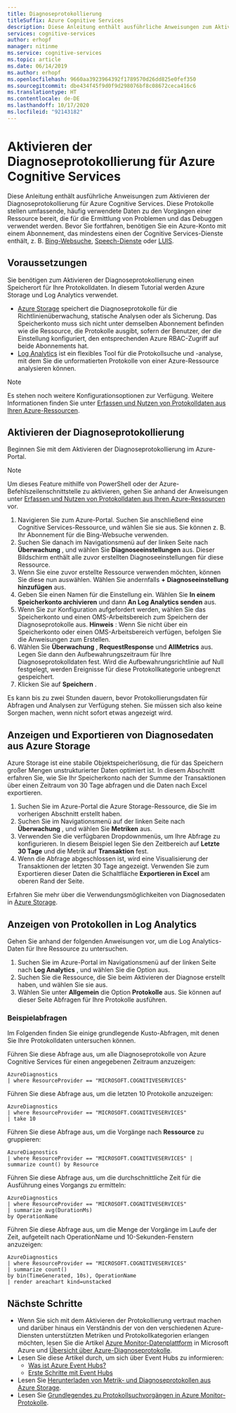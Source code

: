 ```yaml
---
title: Diagnoseprotokollierung
titleSuffix: Azure Cognitive Services
description: Diese Anleitung enthält ausführliche Anweisungen zum Aktivieren der Diagnoseprotokollierung für Azure Cognitive Services. Diese Protokolle stellen umfassende, häufig verwendete Daten zu den Vorgängen einer Ressource bereit, die für die Ermittlung von Problemen und das Debuggen verwendet werden.
services: cognitive-services
author: erhopf
manager: nitinme
ms.service: cognitive-services
ms.topic: article
ms.date: 06/14/2019
ms.author: erhopf
ms.openlocfilehash: 9660aa3923964392f1789570d26dd825e0fef350
ms.sourcegitcommit: dbe434f45f9d0f9d298076bf8c08672ceca416c6
ms.translationtype: HT
ms.contentlocale: de-DE
ms.lasthandoff: 10/17/2020
ms.locfileid: "92143182"
---
```

# <a name="enable-diagnostic-logging-for-azure-cognitive-services"></a>Aktivieren der Diagnoseprotokollierung für Azure Cognitive Services

Diese Anleitung enthält ausführliche Anweisungen zum Aktivieren der Diagnoseprotokollierung für Azure Cognitive Services. Diese Protokolle stellen umfassende, häufig verwendete Daten zu den Vorgängen einer Ressource bereit, die für die Ermittlung von Problemen und das Debuggen verwendet werden. Bevor Sie fortfahren, benötigen Sie ein Azure-Konto mit einem Abonnement, das mindestens einen der Cognitive Services-Dienste enthält, z. B. [Bing-Websuche](https://docs.microsoft.com/azure/cognitive-services/bing-web-search/overview), [Speech-Dienste](https://docs.microsoft.com/azure/cognitive-services/speech-service/overview) oder [LUIS](https://docs.microsoft.com/azure/cognitive-services/luis/what-is-luis).

## <a name="prerequisites"></a>Voraussetzungen

Sie benötigen zum Aktivieren der Diagnoseprotokollierung einen Speicherort für Ihre Protokolldaten. In diesem Tutorial werden Azure Storage und Log Analytics verwendet.

* [Azure Storage](https://docs.microsoft.com/azure/monitoring-and-diagnostics/monitoring-archive-diagnostic-logs) speichert die Diagnoseprotokolle für die Richtlinienüberwachung, statische Analysen oder als Sicherung. Das Speicherkonto muss sich nicht unter demselben Abonnement befinden wie die Ressource, die Protokolle ausgibt, sofern der Benutzer, der die Einstellung konfiguriert, den entsprechenden Azure RBAC-Zugriff auf beide Abonnements hat.
* [Log Analytics](https://docs.microsoft.com/azure/monitoring-and-diagnostics/monitor-stream-diagnostic-logs-log-analytics) ist ein flexibles Tool für die Protokollsuche und -analyse, mit dem Sie die unformatierten Protokolle von einer Azure-Ressource analysieren können.

> [!NOTE]
> Es stehen noch weitere Konfigurationsoptionen zur Verfügung. Weitere Informationen finden Sie unter [Erfassen und Nutzen von Protokolldaten aus Ihren Azure-Ressourcen](https://docs.microsoft.com/azure/azure-monitor/platform/diagnostic-logs-overview).

## <a name="enable-diagnostic-log-collection"></a>Aktivieren der Diagnoseprotokollierung  

Beginnen Sie mit dem Aktivieren der Diagnoseprotokollierung im Azure-Portal.

> [!NOTE]
> Um dieses Feature mithilfe von PowerShell oder der Azure-Befehlszeilenschnittstelle zu aktivieren, gehen Sie anhand der Anweisungen unter [Erfassen und Nutzen von Protokolldaten aus Ihren Azure-Ressourcen](https://docs.microsoft.com/azure/azure-monitor/platform/diagnostic-logs-overview) vor.

1. Navigieren Sie zum Azure-Portal. Suchen Sie anschließend eine Cognitive Services-Ressource, und wählen Sie sie aus. Sie können z. B. Ihr Abonnement für die Bing-Websuche verwenden.   
2. Suchen Sie danach im Navigationsmenü auf der linken Seite nach **Überwachung** , und wählen Sie **Diagnoseeinstellungen** aus. Dieser Bildschirm enthält alle zuvor erstellten Diagnoseeinstellungen für diese Ressource.
3. Wenn Sie eine zuvor erstellte Ressource verwenden möchten, können Sie diese nun auswählen. Wählen Sie andernfalls **+ Diagnoseeinstellung hinzufügen** aus.
4. Geben Sie einen Namen für die Einstellung ein. Wählen Sie **In einem Speicherkonto archivieren** und dann **An Log Analytics senden** aus.
5. Wenn Sie zur Konfiguration aufgefordert werden, wählen Sie das Speicherkonto und einen OMS-Arbeitsbereich zum Speichern der Diagnoseprotokolle aus. **Hinweis** : Wenn Sie nicht über ein Speicherkonto oder einen OMS-Arbeitsbereich verfügen, befolgen Sie die Anweisungen zum Erstellen.
6. Wählen Sie **Überwachung** , **RequestResponse** und **AllMetrics** aus. Legen Sie dann den Aufbewahrungszeitraum für Ihre Diagnoseprotokolldaten fest. Wird die Aufbewahrungsrichtlinie auf Null festgelegt, werden Ereignisse für diese Protokollkategorie unbegrenzt gespeichert.
7. Klicken Sie auf **Speichern** .

Es kann bis zu zwei Stunden dauern, bevor Protokollierungsdaten für Abfragen und Analysen zur Verfügung stehen. Sie müssen sich also keine Sorgen machen, wenn nicht sofort etwas angezeigt wird.

## <a name="view-and-export-diagnostic-data-from-azure-storage"></a>Anzeigen und Exportieren von Diagnosedaten aus Azure Storage

Azure Storage ist eine stabile Objektspeicherlösung, die für das Speichern großer Mengen unstrukturierter Daten optimiert ist. In diesem Abschnitt erfahren Sie, wie Sie Ihr Speicherkonto nach der Summe der Transaktionen über einen Zeitraum von 30 Tage abfragen und die Daten nach Excel exportieren.

1. Suchen Sie im Azure-Portal die Azure Storage-Ressource, die Sie im vorherigen Abschnitt erstellt haben.
2. Suchen Sie im Navigationsmenü auf der linken Seite nach **Überwachung** , und wählen Sie **Metriken** aus.
3. Verwenden Sie die verfügbaren Dropdownmenüs, um Ihre Abfrage zu konfigurieren. In diesem Beispiel legen Sie den Zeitbereich auf **Letzte 30 Tage** und die Metrik auf **Transaktion** fest.
4. Wenn die Abfrage abgeschlossen ist, wird eine Visualisierung der Transaktionen der letzten 30 Tage angezeigt. Verwenden Sie zum Exportieren dieser Daten die Schaltfläche **Exportieren in Excel** am oberen Rand der Seite.

Erfahren Sie mehr über die Verwendungsmöglichkeiten von Diagnosedaten in [Azure Storage](https://docs.microsoft.com/azure/storage/blobs/storage-blobs-introduction).

## <a name="view-logs-in-log-analytics"></a>Anzeigen von Protokollen in Log Analytics

Gehen Sie anhand der folgenden Anweisungen vor, um die Log Analytics-Daten für Ihre Ressource zu untersuchen.

1. Suchen Sie im Azure-Portal im Navigationsmenü auf der linken Seite nach **Log Analytics** , und wählen Sie die Option aus.
2. Suchen Sie die Ressource, die Sie beim Aktivieren der Diagnose erstellt haben, und wählen Sie sie aus.
3. Wählen Sie unter **Allgemein** die Option **Protokolle** aus. Sie können auf dieser Seite Abfragen für Ihre Protokolle ausführen.

### <a name="sample-queries"></a>Beispielabfragen

Im Folgenden finden Sie einige grundlegende Kusto-Abfragen, mit denen Sie Ihre Protokolldaten untersuchen können.

Führen Sie diese Abfrage aus, um alle Diagnoseprotokolle von Azure Cognitive Services für einen angegebenen Zeitraum anzuzeigen:

```kusto
AzureDiagnostics
| where ResourceProvider == "MICROSOFT.COGNITIVESERVICES"
```

Führen Sie diese Abfrage aus, um die letzten 10 Protokolle anzuzeigen:

```kusto
AzureDiagnostics
| where ResourceProvider == "MICROSOFT.COGNITIVESERVICES"
| take 10
```

Führen Sie diese Abfrage aus, um die Vorgänge nach **Ressource** zu gruppieren:

```kusto
AzureDiagnostics
| where ResourceProvider == "MICROSOFT.COGNITIVESERVICES" |
summarize count() by Resource
```
Führen Sie diese Abfrage aus, um die durchschnittliche Zeit für die Ausführung eines Vorgangs zu ermitteln:

```kusto
AzureDiagnostics
| where ResourceProvider == "MICROSOFT.COGNITIVESERVICES"
| summarize avg(DurationMs)
by OperationName
```

Führen Sie diese Abfrage aus, um die Menge der Vorgänge im Laufe der Zeit, aufgeteilt nach OperationName und 10-Sekunden-Fenstern anzuzeigen:

```kusto
AzureDiagnostics
| where ResourceProvider == "MICROSOFT.COGNITIVESERVICES"
| summarize count()
by bin(TimeGenerated, 10s), OperationName
| render areachart kind=unstacked
```

## <a name="next-steps"></a>Nächste Schritte

* Wenn Sie sich mit dem Aktivieren der Protokollierung vertraut machen und darüber hinaus ein Verständnis der von den verschiedenen Azure-Diensten unterstützten Metriken und Protokollkategorien erlangen möchten, lesen Sie die Artikel [Azure Monitor-Datenplattform](https://docs.microsoft.com/azure/monitoring-and-diagnostics/monitoring-overview-metrics) in Microsoft Azure und [Übersicht über Azure-Diagnoseprotokolle](https://docs.microsoft.com/azure/azure-monitor/platform/diagnostic-logs-overview).
* Lesen Sie diese Artikel durch, um sich über Event Hubs zu informieren:
  * [Was ist Azure Event Hubs?](https://docs.microsoft.com/azure/event-hubs/event-hubs-what-is-event-hubs)
  * [Erste Schritte mit Event Hubs](https://docs.microsoft.com/azure/event-hubs/event-hubs-csharp-ephcs-getstarted)
* Lesen Sie [Herunterladen von Metrik- und Diagnoseprotokollen aus Azure Storage](https://docs.microsoft.com/azure/storage/blobs/storage-quickstart-blobs-dotnet#download-blobs).
* Lesen Sie [Grundlegendes zu Protokollsuchvorgängen in Azure Monitor-Protokolle](https://docs.microsoft.com/azure/log-analytics/log-analytics-log-search-new).
